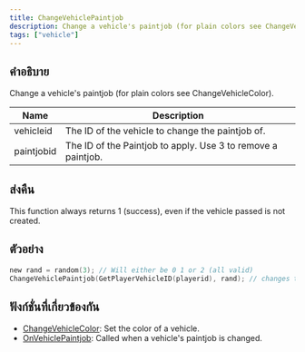 ```yaml
---
title: ChangeVehiclePaintjob
description: Change a vehicle's paintjob (for plain colors see ChangeVehicleColor).
tags: ["vehicle"]
---
```


## คำอธิบาย

Change a vehicle's paintjob (for plain colors see ChangeVehicleColor).

| Name       | Description                                                  |
| ---------- | ------------------------------------------------------------ |
| vehicleid  | The ID of the vehicle to change the paintjob of.             |
| paintjobid | The ID of the Paintjob to apply. Use 3 to remove a paintjob. |

## ส่งคืน

This function always returns 1 (success), even if the vehicle passed is not created.

## ตัวอย่าง

```c
new rand = random(3); // Will either be 0 1 or 2 (all valid)
ChangeVehiclePaintjob(GetPlayerVehicleID(playerid), rand); // changes the paintjob of the player's current vehicle to a random one
```

## ฟังก์ชั่นที่เกี่ยวข้องกัน

- [ChangeVehicleColor](../../scripting/functions/ChangeVehicleColor.md): Set the color of a vehicle.
- [OnVehiclePaintjob](../../scripting/callbacks/OnVehiclePaintjob.md): Called when a vehicle's paintjob is changed.

